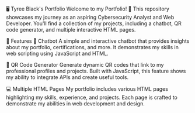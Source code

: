 🖥️ Tyree Black's Portfolio
Welcome to my Portfolio! 🎉 This repository showcases my journey as an aspiring Cybersecurity Analyst and Web Developer. You'll find a collection of my projects, including a chatbot, QR code generator, and multiple interactive HTML pages.

🚀 Features
🤖 Chatbot
A simple and interactive chatbot that provides insights about my portfolio, certifications, and more. It demonstrates my skills in web scripting using JavaScript and HTML.

📱 QR Code Generator
Generate dynamic QR codes that link to my professional profiles and projects. Built with JavaScript, this feature shows my ability to integrate APIs and create useful tools.

💻 Multiple HTML Pages
My portfolio includes various HTML pages highlighting my skills, experience, and projects. Each page is crafted to demonstrate my abilities in web development and design.


